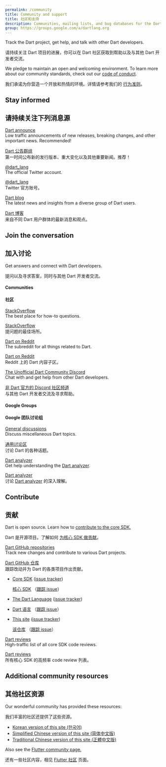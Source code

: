 ```yaml
---
permalink: /community
title: Community and support
title: 社区和支持
description: Communities, mailing lists, and bug databases for the Dart project.
group: https://groups.google.com/a/dartlang.org
---
```


Track the Dart project, get help, and talk with other Dart developers.

请持续关注 Dart 项目的进展，你可以在 Dart 社区获取到帮助以及与其他 Dart 开发者交流。

We pledge to maintain an open and welcoming environment.
To learn more about our community standards, check out
our [code of conduct](/community/code-of-conduct).

我们承诺为你营造一个开放和热情的环境。详情请参考我们的 [行为准则](/community/code-of-conduct)。

## Stay informed

## 请持续关注下列消息源

[Dart announce]({{page.group}}/d/forum/announce)
<br> Low traffic announcements of new releases, breaking changes,
     and other important news. Recommended!

[Dart 公告群组]({{page.group}}/d/forum/announce)
<br> 第一时间公布新的发行版本、重大变化以及其他重要新闻。推荐！

[@dart_lang](https://twitter.com/dart_lang)
<br> The official Twitter account.

[@dart_lang](https://twitter.com/dart_lang)
<br> Twitter 官方账号。

[Dart blog](https://medium.com/dartlang)
<br> The latest news and insights from a diverse group of Dart users.

[Dart 博客](https://medium.com/dartlang)
<br> 来自不同 Dart 用户群体的最新消息和观点。

## Join the conversation

## 加入讨论

Get answers and connect with Dart developers.

提问以及寻求答案，同时与其他 Dart 开发者交流。

#### Communities

#### 社区

[StackOverflow](https://stackoverflow.com/tags/dart)
<br> The best place for how-to questions.

[StackOverflow](https://stackoverflow.com/tags/dart)
<br> 提问题的最佳场所。

[Dart on Reddit](https://www.reddit.com/r/dartlang)
<br> The subreddit for all things related to Dart.

[Dart on Reddit](https://www.reddit.com/r/dartlang)
<br> Reddit 上的 Dart 内容子区。

[The Unofficial Dart Community Discord](https://discord.gg/Qt6DgfAWWx)
<br> Chat with and get help from other Dart developers.

[非 Dart 官方的 Discord 社区频道](https://discord.gg/Qt6DgfAWWx)
<br> 与其他 Dart 开发者交流及寻求帮助。

#### Google Groups

#### Google 团队讨论组

[General discussions]({{page.group}}/d/forum/misc)
<br> Discuss miscellaneous Dart topics.

[通用讨论区]({{page.group}}/d/forum/misc)
<br> 讨论 Dart 的各种话题。

[Dart analyzer]({{page.group}}/d/forum/analyzer-discuss)
<br> Get help understanding the [Dart analyzer](/tools/dart-analyze).

[Dart analyzer]({{page.group}}/d/forum/analyzer-discuss)
<br> 讨论 [Dart analyzer](/tools/dart-analyze) 的深入理解。

## Contribute

## 贡献

Dart is open source.
Learn how to
[contribute to the core SDK.](https://github.com/dart-lang/sdk/blob/main/CONTRIBUTING.md)

Dart 是开源项目。了解如何
[为核心 SDK 做贡献](https://github.com/dart-lang/sdk/blob/master/CONTRIBUTING.md)。

[Dart GitHub repositories](https://github.com/dart-lang/)
<br> Track new changes and contribute to various Dart projects.

[Dart GitHub 仓库](https://github.com/dart-lang/)
<br> 跟踪改动并为 Dart 的各类项目作出贡献。

  * [Core SDK](https://github.com/dart-lang/sdk/)
    ([issue tracker](https://github.com/dart-lang/sdk/issues/))

    [核心 SDK](https://github.com/dart-lang/sdk/)
    （[跟踪 issue](https://github.com/dart-lang/sdk/issues/)）

  * [The Dart Language](https://github.com/dart-lang/language)
    ([issue tracker](https://github.com/dart-lang/language/issues))

  * [Dart 语言](https://github.com/dart-lang/language)
    （[跟踪 issue](https://github.com/dart-lang/language/issues)）

  * [This site](https://github.com/dart-lang/site-www/)
    ([issue tracker](https://github.com/dart-lang/site-www/issues/))

    [该仓库](https://github.com/dart-lang/sdk/)
    （[跟踪 issue](https://github.com/dart-lang/site-www/issues/)）

[Dart reviews]({{page.group}}/d/forum/reviews)
<br> High-traffic list of all core SDK code reviews.

[Dart reviews]({{page.group}}/d/forum/reviews)
<br> 所有核心 SDK 的高频率 code review 列表。

## Additional community resources

## 其他社区资源

Our wonderful community has provided these resources:

我们丰富的社区还提供了这些资源。

* [Korean version of this site (한국어)](https://dart-ko.dev/)
* [Simplified Chinese version of this site (简体中文版)](https://dart.cn)
* [Traditional Chinese version of this site (正體中文版)](https://dart.tw.gh.miniasp.com/)

Also see the [Flutter community page.]({{site.flutter}}/community)

还有一些社区内容，相见 [Flutter 社区]({{site.flutter}}/community) 页面。
